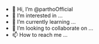 - 👋 Hi, I’m @parthoOfficial
- 👀 I’m interested in ...
- 🌱 I’m currently learning ...
- 💞️ I’m looking to collaborate on ...
- 📫 How to reach me ...

<!---
parthoOfficial/parthoOfficial is a ✨ special ✨ repository because its `README.md` (this file) appears on your GitHub profile.
You can click the Preview link to take a look at your changes.
--->
